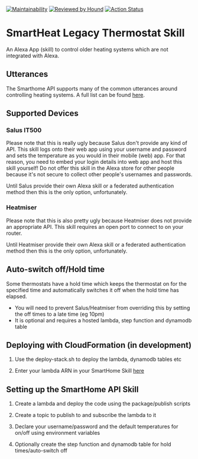 [![Maintainability](https://api.codeclimate.com/v1/badges/c456d5f04d612ce8c6fe/maintainability)](https://codeclimate.com/github/matthewturner/smartheat-alexa-smarthome-skill/maintainability) [![Reviewed by Hound](https://img.shields.io/badge/Reviewed_by-Hound-8E64B0.svg)](https://houndci.com) [![Action Status](https://github.com/matthewturner/smartheat-alexa-smarthome-skill/workflows/Node%20CI/badge.svg)](https://github.com/matthewturner/smartheat-alexa-smarthome-skill/actions)

# SmartHeat Legacy Thermostat Skill

An Alexa App (skill) to control older heating systems which are not integrated with Alexa.

## Utterances

The Smarthome API supports many of the common utterances around controlling heating systems. A full list can be found [here](https://developer.amazon.com/en-US/docs/alexa/device-apis/alexa-thermostatcontroller.html#utterances).

## Supported Devices

### Salus IT500

Please note that this is really ugly because Salus don't provide any kind of API. This skill logs onto their web app using your username and password and sets the temperature as you would in their mobile (web) app. For that reason, you need to embed your login details into web app and host this skill yourself! Do not offer this skill in the Alexa store for other people because it's not secure to collect other people's usernames and passwords.

Until Salus provide their own Alexa skill or a federated authentication method then this is the only option, unfortunately.

### Heatmiser

Please note that this is also pretty ugly because Heatmiser does not provide an appropriate API. This skill requires an open port to connect to on your router.

Until Heatmiser provide their own Alexa skill or a federated authentication method then this is the only option, unfortunately.

## Auto-switch off/Hold time

Some thermostats have a hold time which keeps the thermostat on for the specified time and automatically switches it off when the hold time has elapsed.

* You will need to prevent Salus/Heatmiser from overriding this by setting the off times to a late time (eg 10pm)
* It is optional and requires a hosted lambda, step function and dynamodb table

## Deploying with CloudFormation (in development)

1. Use the deploy-stack.sh to deploy the lambda, dynamodb tables etc

1. Enter your lambda ARN in your SmartHome Skill [here](https://developer.amazon.com/alexa/console)

## Setting up the SmartHome API Skill

1. Create a lambda and deploy the code using the package/publish scripts

1. Create a topic to publish to and subscribe the lambda to it

1. Declare your username/password and the default temperatures for on/off using environment variables

1. Optionally create the step function and dynamodb table for hold times/auto-switch off
